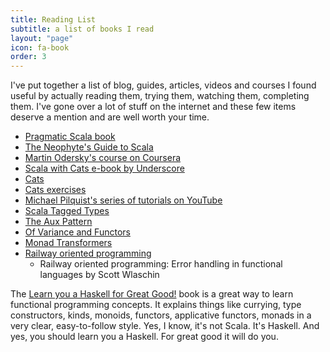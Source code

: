 ```yaml
---
title: Reading List
subtitle: a list of books I read
layout: "page"
icon: fa-book
order: 3
---
```


I've put together a list of blog, guides, articles, videos and courses I found useful by actually reading them, trying them, watching them, completing them. I've gone over a lot of stuff on the internet and these few items deserve a mention and are well worth your time.


- [Pragmatic Scala book](http://amzn.to/2rR0g6I)
- [The Neophyte's Guide to Scala](http://danielwestheide.com/scala/neophytes.html)
- [Martin Odersky's course on Coursera](https://www.coursera.org/learn/progfun1)
- [Scala with Cats e-book by Underscore](https://gumroad.com/l/scala-with-cats)
- [Cats](http://typelevel.org/cats/)
- [Cats exercises](https://www.scala-exercises.org/cats/)
- [Michael Pilquist's series of tutorials on YouTube](https://youtu.be/Dsd4pc99FSY)
- [Scala Tagged Types](http://www.vlachjosef.com/tagged-types-introduction/)
- [The Aux Pattern](http://gigiigig.github.io/posts/2015/09/13/aux-pattern.html)
- [Of Variance and Functors](http://typelevel.org/blog/2016/02/04/variance-and-functors.html)
- [Monad Transformers](http://enear.github.io/2016/04/11/monad-transformers/)
- [Railway oriented programming](https://vimeo.com/113707214)
  - Railway oriented programming: Error handling in functional languages by Scott Wlaschin


The [Learn you a Haskell for Great Good!](http://learnyouahaskell.com/chapters) book is a great way to learn functional programming concepts. It explains things like currying, type constructors, kinds, monoids, functors, applicative functors, monads in a very clear, easy-to-follow style. Yes, I know, it's not Scala. It's Haskell. And yes, you should learn you a Haskell. For great good it will do you.


